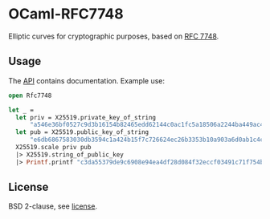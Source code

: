 # OCaml-RFC7748

Elliptic curves for cryptographic purposes, based on [RFC 7748](https://tools.ietf.org/html/rfc7748).

## Usage

The [API](src/rfc7748.mli) contains documentation. Example use: 

```ocaml
open Rfc7748

let _ =
  let priv = X25519.private_key_of_string
      "a546e36bf0527c9d3b16154b82465edd62144c0ac1fc5a18506a2244ba449ac4" in
  let pub = X25519.public_key_of_string
      "e6db6867583030db3594c1a424b15f7c726624ec26b3353b10a903a6d0ab1c4c" in
  X25519.scale priv pub
  |> X25519.string_of_public_key
  |> Printf.printf "c3da55379de9c6908e94ea4df28d084f32eccf03491c71f754b4075577a28552\n == \n%s"
```

## License

BSD 2-clause, see [license](LICENSE).
